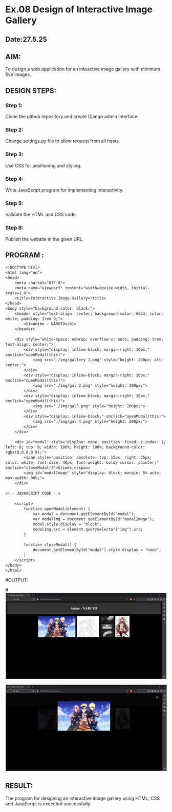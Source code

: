 # Ex.08 Design of Interactive Image Gallery
## Date:27.5.25

## AIM:
To design a web application for an inteactive image gallery with minimum five images.

## DESIGN STEPS:

### Step 1:
Clone the github repository and create Django admin interface.

### Step 2:
Change settings.py file to allow request from all hosts.

### Step 3:
Use CSS for positioning and styling.

### Step 4:
Write JavaScript program for implementing interactivity.

### Step 5:
Validate the HTML and CSS code.

### Step 6:
Publish the website in the given URL.

## PROGRAM :
```
<!DOCTYPE html>
<html lang="en">
<head>
    <meta charset="UTF-8">
    <meta name="viewport" content="width=device-width, initial-scale=1.0">
    <title>Interactive Image Gallery</title>
</head>
<body style="background-color: black;">
    <header style="text-align: center; background-color: #333; color: white; padding: 1rem 0;">
        <h1>Anime - NARUTO</h1>
    </header>

    <div style="white-space: nowrap; overflow-x: auto; padding: 1rem; text-align: center;">
        <div style="display: inline-block; margin-right: 10px;" onclick="openModal(this)">
            <img src="./img/gallery 1.png" style="height: 200px; alt: center;">
        </div>
        <div style="display: inline-block; margin-right: 10px;" onclick="openModal(this)">
            <img src="./img/gal 2.png" style="height: 200px;">
        </div>
        <div style="display: inline-block; margin-right: 10px;" onclick="openModal(this)">
            <img src="./img/gal3.png" style="height: 200px;">
        </div>
        <div style="display: inline-block;" onclick="openModal(this)">
            <img src="./img/gal 4.png" style="height: 200px;">
        </div>
    </div>

    <div id="modal" style="display: none; position: fixed; z-index: 1; left: 0; top: 0; width: 100%; height: 100%; background-color: rgba(0,0,0,0.9);">
        <span style="position: absolute; top: 15px; right: 35px; color: white; font-size: 40px; font-weight: bold; cursor: pointer;" onclick="closeModal()">&times;</span>
        <img id="modalImage" style="display: block; margin: 5% auto; max-width: 80%;">
    </div>

<!-- JAVASCRIPT CODE --> 
 
    <script>
        function openModal(element) {
            var modal = document.getElementById("modal");
            var modalImg = document.getElementById("modalImage");
            modal.style.display = "block";
            modalImg.src = element.querySelector("img").src;
        }

        function closeModal() {
            document.getElementById("modal").style.display = "none";
        }
    </script>
</body>
</html>
```
#OUTPUT:



#![alt text](<Screenshot 2025-05-27 221847.png>)



![alt text](<Screenshot 2025-05-27 221909.png>)






## RESULT:
The program for designing an interactive image gallery using HTML, CSS and JavaScript is executed successfully.
